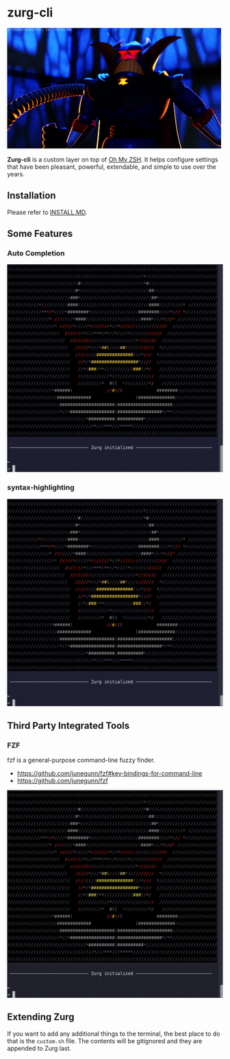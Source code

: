 # zurg-cli

![](/images/zurg.gif)

**Zurg-cli** is a custom layer on top of [Oh My ZSH](https://ohmyz.sh). It helps configure settings that have been pleasant, powerful, extendable, and simple to use over the years.

## Installation

Please refer to [INSTALL.MD](https://github.com/Teyler7/zurg-cli/blob/main/INSTALL.md).
## Some Features

### Auto Completion

![](/images/auto-complete.gif)


### syntax-highlighting

![](/images/syntax-highlighting.gif)

## Third Party Integrated Tools

### FZF

fzf is a general-purpose command-line fuzzy finder.

- https://github.com/junegunn/fzf#key-bindings-for-command-line
- https://github.com/junegunn/fzf

![](/images/fuzzy.gif)

## Extending Zurg

If you want to add any additional things to the terminal, the best place to do that is the `custom.sh` file. The contents will be gitignored and they are appended to Zurg last.
